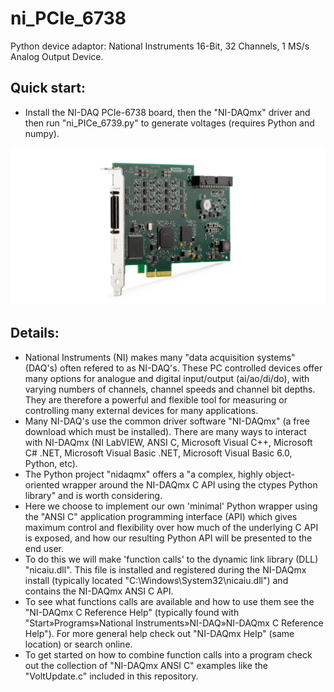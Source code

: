# ni_PCIe_6738
Python device adaptor: National Instruments 16-Bit, 32 Channels, 1 MS/s Analog Output Device.
## Quick start:
- Install the NI-DAQ PCIe-6738 board, then the "NI-DAQmx" driver and then run "ni_PICe_6739.py" 
to generate voltages (requires Python and numpy).

![social_preview](https://github.com/amsikking/ni_PCIe_6738/blob/main/social_preview.png)

## Details:
- National Instruments (NI) makes many "data acquisition systems" (DAQ's) often refered to as NI-DAQ's.
These PC controlled devices offer many options for analogue and digital input/output (ai/ao/di/do), with
varying numbers of channels, channel speeds and channel bit depths. They are therefore a powerful and
flexible tool for measuring or controlling many external devices for many applications.
- Many NI-DAQ's use the common driver software "NI-DAQmx" (a free download which must be installed).
There are many ways to interact with NI-DAQmx (NI LabVIEW, ANSI C, Microsoft Visual C++, 
Microsoft C# .NET, Microsoft Visual Basic .NET, Microsoft Visual Basic 6.0, Python, etc).
- The Python project "nidaqmx" offers a "a complex, highly object-oriented wrapper around the 
NI-DAQmx C API using the ctypes Python library" and is worth considering.
- Here we choose to implement our own 'minimal' Python wrapper using the "ANSI C" application programming
interface (API) which gives maximum control and flexibility over how much of the underlying C API is
exposed, and how our resulting Python API will be presented to the end user.
- To do this we will make 'function calls' to the dynamic link library (DLL) "nicaiu.dll". This file is 
installed and registered during the NI-DAQmx install (typically located "C:\Windows\System32\nicaiu.dll")
and contains the NI-DAQmx ANSI C API.
- To see what functions calls are available and how to use them see the "NI-DAQmx C Reference Help"
(typically found with "Start»Programs»National Instruments»NI-DAQ»NI-DAQmx C Reference Help"). For more
general help check out "NI-DAQmx Help" (same location) or search online.
- To get started on how to combine function calls into a program check out the collection
of "NI-DAQmx ANSI C" examples like the "VoltUpdate.c" included in this repository.
